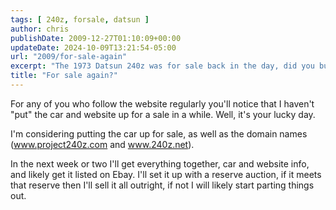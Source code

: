 ```yaml
---
tags: [ 240z, forsale, datsun ]
author: chris
publishDate: 2009-12-27T01:10:09+00:00
updateDate: 2024-10-09T13:21:54-05:00
url: "2009/for-sale-again"
excerpt: "The 1973 Datsun 240z was for sale back in the day, did you buy it? If so reach out."
title: "For sale again?"
---
```


For any of you who follow the website regularly you'll notice that I haven't "put" the car and website up for a sale in a while. Well, it's your lucky day.

I'm considering putting the car up for sale, as well as the domain names (www.project240z.com and www.240z.net).

In the next week or two I'll get everything together, car and website info, and likely get it listed on Ebay. I'll set it up with a reserve auction, if it meets that reserve then I'll sell it all outright, if not I will likely start parting things out.
